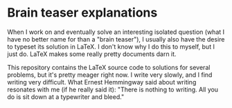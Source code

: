 # Brain teaser explanations
When I work on and eventually solve an interesting isolated question (what I have no better name for than a "brain teaser"), I usually also have
the desire to typeset its solution in LaTeX. I don't know why I do this to myself, but I just do. LaTeX makes some really pretty documents darn it.

This repository contains the LaTeX source code to solutions for several problems, but it's pretty meager right now.
I write very slowly, and I find writing very difficult. What Ernest Hemmingway said about writing resonates with me (if he really said it): 
"There is nothing to writing. All you do is sit down at a typewriter and bleed."
